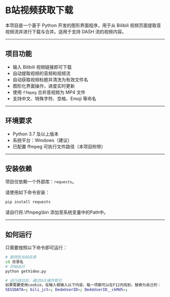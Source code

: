 # B站视频获取下载

本项目是一个基于 Python 开发的图形界面程序，用于从 Bilibili 视频页面提取音视频流并进行下载与合并。适用于支持 DASH 流的视频内容。

---

## 项目功能

- 输入 Bilibili 视频链接即可下载
- 自动提取视频的音频和视频流
- 自动获取视频标题并清洗为有效文件名
- 图形化界面操作，进度实时更新
- 使用 `ffmpeg` 合并音视频为 MP4 文件
- 支持中文、特殊字符、空格、Emoji 等命名

---

## 环境要求

- Python 3.7 及以上版本
- 系统平台：Windows（建议）
- 已配置 ffmpeg 可执行文件路径（本项目附带）

---

## 安装依赖

项目仅依赖一个外部库：`requests`。

请使用如下命令安装：

```bash
pip install requests
```

请自行将.\ffmpeg\bin 添加至系统变量中的Path中。

---

## 如何运行

只需要按照以下命令即可运行：

```bash
# 跳转到当前目录
cd 目录名
# 开始运行
python getVideo.py

# 运行成功后，通过GUI操作即可
如果需要使用cookie，在输入框输入以下内容，每一项都可以在F12内找到，替换为自己的：
SESSDATA=; bili_jct=; DedeUserID=; DedeUserID__ckMd5=;
```